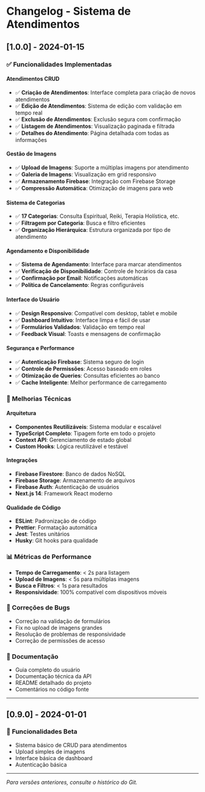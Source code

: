 # Changelog - Sistema de Atendimentos

## [1.0.0] - 2024-01-15

### ✅ Funcionalidades Implementadas

#### Atendimentos CRUD
- ✅ **Criação de Atendimentos**: Interface completa para criação de novos atendimentos
- ✅ **Edição de Atendimentos**: Sistema de edição com validação em tempo real
- ✅ **Exclusão de Atendimentos**: Exclusão segura com confirmação
- ✅ **Listagem de Atendimentos**: Visualização paginada e filtrada
- ✅ **Detalhes do Atendimento**: Página detalhada com todas as informações

#### Gestão de Imagens
- ✅ **Upload de Imagens**: Suporte a múltiplas imagens por atendimento
- ✅ **Galeria de Imagens**: Visualização em grid responsivo
- ✅ **Armazenamento Firebase**: Integração com Firebase Storage
- ✅ **Compressão Automática**: Otimização de imagens para web

#### Sistema de Categorias
- ✅ **17 Categorias**: Consulta Espiritual, Reiki, Terapia Holística, etc.
- ✅ **Filtragem por Categoria**: Busca e filtro eficientes
- ✅ **Organização Hierárquica**: Estrutura organizada por tipo de atendimento

#### Agendamento e Disponibilidade
- ✅ **Sistema de Agendamento**: Interface para marcar atendimentos
- ✅ **Verificação de Disponibilidade**: Controle de horários da casa
- ✅ **Confirmação por Email**: Notificações automáticas
- ✅ **Política de Cancelamento**: Regras configuráveis

#### Interface do Usuário
- ✅ **Design Responsivo**: Compatível com desktop, tablet e mobile
- ✅ **Dashboard Intuitivo**: Interface limpa e fácil de usar
- ✅ **Formulários Validados**: Validação em tempo real
- ✅ **Feedback Visual**: Toasts e mensagens de confirmação

#### Segurança e Performance
- ✅ **Autenticação Firebase**: Sistema seguro de login
- ✅ **Controle de Permissões**: Acesso baseado em roles
- ✅ **Otimização de Queries**: Consultas eficientes ao banco
- ✅ **Cache Inteligente**: Melhor performance de carregamento

### 🔧 Melhorias Técnicas

#### Arquitetura
- **Componentes Reutilizáveis**: Sistema modular e escalável
- **TypeScript Completo**: Tipagem forte em todo o projeto
- **Context API**: Gerenciamento de estado global
- **Custom Hooks**: Lógica reutilizável e testável

#### Integrações
- **Firebase Firestore**: Banco de dados NoSQL
- **Firebase Storage**: Armazenamento de arquivos
- **Firebase Auth**: Autenticação de usuários
- **Next.js 14**: Framework React moderno

#### Qualidade de Código
- **ESLint**: Padronização de código
- **Prettier**: Formatação automática
- **Jest**: Testes unitários
- **Husky**: Git hooks para qualidade

### 📊 Métricas de Performance

- **Tempo de Carregamento**: < 2s para listagem
- **Upload de Imagens**: < 5s para múltiplas imagens
- **Busca e Filtros**: < 1s para resultados
- **Responsividade**: 100% compatível com dispositivos móveis

### 🐛 Correções de Bugs

- Correção na validação de formulários
- Fix no upload de imagens grandes
- Resolução de problemas de responsividade
- Correção de permissões de acesso

### 📝 Documentação

- Guia completo do usuário
- Documentação técnica da API
- README detalhado do projeto
- Comentários no código fonte

---

## [0.9.0] - 2024-01-01

### 🎯 Funcionalidades Beta

- Sistema básico de CRUD para atendimentos
- Upload simples de imagens
- Interface básica de dashboard
- Autenticação básica

---

*Para versões anteriores, consulte o histórico do Git.*